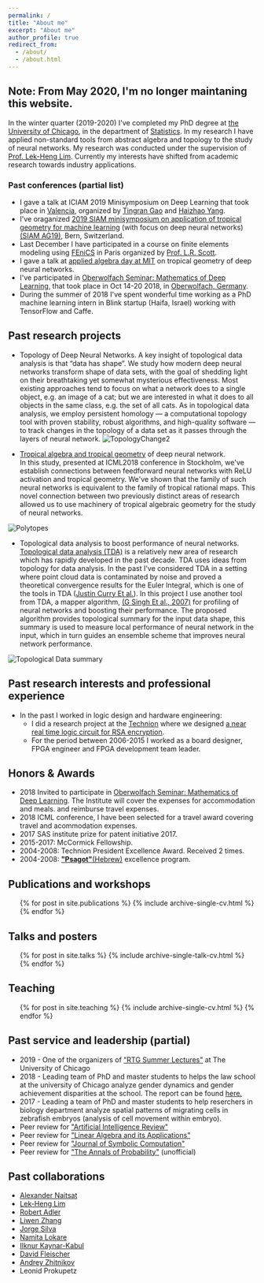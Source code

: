```yaml
---
permalink: /
title: "About me"
excerpt: "About me"
author_profile: true
redirect_from: 
  - /about/
  - /about.html
---
```



## Note: From May 2020, I'm no longer maintaning this website.

In the winter quarter (2019-2020) I've completed my PhD degree at [the University of Chicago](https://www.uchicago.edu/), in the department of [Statistics](https://galton.uchicago.edu/). In my research I have applied non-standard tools from abstract algebra and topology to the study of neural networks. My research
 was conducted under the supervision of [Prof. Lek-Heng Lim](https://www.stat.uchicago.edu/~lekheng/). Currently my interests have shifted from academic research towards industry applications.


### Past conferences (partial list)
- I gave a talk at ICIAM 2019 Minisymposium on Deep Learning that took place in [Valencia](https://en.wikipedia.org/wiki/Valencia), organized by [Tingran Gao](https://gaotingran.com/) and [Haizhao Yang](http://www.math.nus.edu.sg/~matyh/). 
- I've oraganized [2019 SIAM minisymposium on application of tropical
geometry for machine learning](http://wiki.siam.org/siag-ag/index.php/SIAM_AG_19_Proposed_Minisymposia) (with focus on deep neural networks) [(SIAM AG19)](https://www.siam.org/Conferences/CM/Main/ag19), Bern, Switzerland. 
- Last December I have participated in a course on finite elements modeling using [FEniCS](https://fenicsproject.org/) in Paris organized by [Prof. L.R. Scott](http://people.cs.uchicago.edu/~ridg/). 
- I gave a talk at [applied algebra day at MIT](http://math.mit.edu/~erobeva/seminar.html) on tropical geometry of deep neural networks. 
- I've participated in [Oberwolfach Seminar: Mathematics of Deep Learning](https://www.mfo.de/occasion/1842b/www_view), that took place in Oct 14-20 2018, in [Oberwolfach, Germany](https://en.wikipedia.org/wiki/Oberwolfach). 
- During the summer of 2018  I've spent wonderful time working as a PhD machine learning intern in Blink startup (Haifa, Israel) working with TensorFlow and Caffe.  


## Past research projects

* Topology of Deep Neural Networks. 
A key insight of topological data analysis is that “data has shape”.
We study how modern deep neural networks transform shape of data sets, 
with the goal of shedding light on their breathtaking yet somewhat mysterious effectiveness.
Most existing approaches tend to focus on what a network does to a single object, e.g. an image of a cat; but we are interested in what it does to all objects in the same class, e.g. the set of all cats. As in topological data analysis, we
employ persistent homology — a computational topology tool with proven stability, robust algorithms,
and high-quality software — to track changes in the topology of a data set as it passes through the
layers of neural network.
![TopologyChange2](https://sgregnt.github.io/images/all2.png "Topology Change")


* [Tropical algebra and tropical geometry](https://en.wikipedia.org/wiki/Tropical_geometry) of deep neural network.   
In this study, presented at ICML2018 conference in Stockholm, we've establish connections
between feedforward neural networks with ReLU activation and tropical
geometry. We've shown that the family of such neural networks is equivalent
to the family of tropical rational maps. This novel connection between two previously distinct areas of research allowed us to use machinery of tropical algebraic geometry for the study of neural networks. 

![Polytopes](https://sgregnt.github.io/images/tropical.png "Polytopes")


* Topological data analysis to boost performance of neural networks. 
[Topological data analysis (TDA)](https://en.wikipedia.org/wiki/Topological_data_analysis) is a relatively
new area of research which has rapidly developed in the past decade. 
TDA uses ideas from topology for data analysis. In the past
I've considered TDA in a setting where point cloud data is
contaminated by noise and proved a theoretical convergence results for
the Euler Integral, which is one of the tools in TDA ([Justin Curry Et al.](https://www.math.upenn.edu/~ghrist/preprints/eulertome.pdf)). In this project I use another tool from TDA, a mapper algorithm, [(G Singh Et al., 2007)](https://research.math.osu.edu/tgda/mapperPBG.pdf) for profiling of neural networks 
and boosting their performance. The proposed algorithm provides topological
summary for the input data shape, this summary is used to measure local 
performance of neural network in the input, which in turn guides an ensemble 
scheme that improves neural network performance.

![Topological Data summary](https://sgregnt.github.io/images/tda.png "Topological Data summary")


## Past research interests and professional experience

- In the past I worked in logic design and hardware engineering:
    - I did a research project at the [Technion](https://www.technion.ac.il/en/home-2/) where we designed [a near real time logic circuit for RSA encryption](https://ieeexplore.ieee.org/abstract/document/5386066). 
    - For the period between 2006-2015 I worked as a board designer, FPGA engineer and FPGA development team leader. 

## Honors & Awards

* 2018 Invited to participate in [Oberwolfach Seminar: Mathematics of Deep Learning](). The Institute will cover the expenses for accommodation and meals. and reimburse travel expenses.
* 2018 ICML conference, I have been selected for a travel award covering travel and acommodation expenses.
* 2017 SAS institute prize for patent initiative 2017.
* 2015-2017: McCormick Fellowship. 
* 2004-2008: Technion President Excellence Award. Received 2 times.
* 2004-2008: [__"Psagot"__(Hebrew)](https://he.wikipedia.org/wiki/%D7%AA%D7%95%D7%9B%D7%A0%D7%99%D7%AA_%D7%A4%D7%A1%D7%92%D7%95%D7%AA) excellence program.



## Publications and workshops

  <ul>{% for post in site.publications %}
    {% include archive-single-cv.html %}
  {% endfor %}</ul>
  
## Talks and posters

  <ul>{% for post in site.talks %}
    {% include archive-single-talk-cv.html %}
  {% endfor %}</ul>
  
## Teaching

  <ul>{% for post in site.teaching %}
    {% include archive-single-cv.html %}
  {% endfor %}</ul>
  
## Past service and leadership (partial)

* 2019 - One of the organizers of ["RTG Summer Lectures"](https://www.stat.uchicago.edu/events/rtg/) at The University of Chicago
* 2018 - Leading team of PhD and master students to helps the law school at the university of Chicago analyze gender dynamics and gender achievement disparities at the school. The report can be found [here.](https://www.law.uchicago.edu/files/2018-05/wap_final.pdf) 
* 2017 - Leading a team of PhD and master students to help reserchers in biology department analyze spatial patterns of migrating cells in zebrafish embryos (analysis of cell movement within embryo).
* Peer review for ["Artificial Intelligence Review"](https://link.springer.com/journal/10462)
* Peer review for ["Linear Algebra and its Applications"](https://www.sciencedirect.com/journal/linear-algebra-and-its-applications)
* Peer review for ["Journal of Symbolic Computation"](https://www.journals.elsevier.com/journal-of-symbolic-computation)
* Peer review for ["The Annals of Probability"](https://www.imstat.org/journals-and-publications/annals-of-probability/) (unofficial) 


## Past collaborations
* [Alexander Naitsat](https://visl.technion.ac.il/members/alexander-naitsat/) 
* [Lek-Heng Lim](https://www.stat.uchicago.edu/~lekheng/) 
* [Robert Adler](https://robert.net.technion.ac.il/)
* [Liwen Zhang](https://newtraell.cs.uchicago.edu/people/liwenz)
* [Jorge Silva](https://scholar.google.com/citations?user=rZ8yeAkAAAAJ&hl=en)
* [Namita Lokare](https://scholar.google.com/citations?user=gEmpXL0AAAAJ&hl=en)
* [Ilknur Kaynar-Kabul](https://blogs.sas.com/content/author/ilknurkaynarkabul/)
* [David Fleischer](https://il.linkedin.com/in/davidfleischer)
* [Andrey Zhitnikov](https://sipl.eelabs.technion.ac.il/members/andrey-zhitnikov/)
* Leonid Prokupetz
